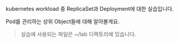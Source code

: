 kubernetes workload 중 ReplicaSet과 Deployment에 대한 실습입니다.  

Pod를 관리하는 상위 Object들에 대해 알아볼게요.

> 실습에 사용되는 파일은 ~/lab 디렉토리에 있습니다.